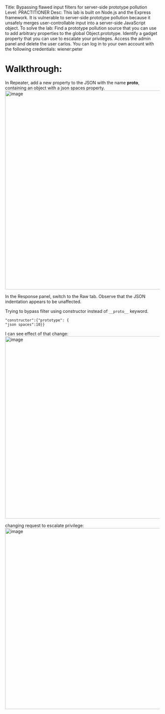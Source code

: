 Title: Bypassing flawed input filters for server-side prototype pollution
Level: PRACTITIONER
Desc:  This lab is built on Node.js and the Express framework. It is vulnerable to server-side prototype pollution because it unsafely merges user-controllable input into a server-side JavaScript object.
To solve the lab:
    Find a prototype pollution source that you can use to add arbitrary properties to the global Object.prototype.
    Identify a gadget property that you can use to escalate your privileges.
    Access the admin panel and delete the user carlos.
You can log in to your own account with the following credentials: wiener:peter 

# Walkthrough:
In Repeater, add a new property to the JSON with the name __proto__, containing an object with a json spaces property.
<img width="1585" height="645" alt="image" src="https://github.com/user-attachments/assets/6c7ca0fc-307a-498b-ac1d-59d3f045ce1c" />

In the Response panel, switch to the Raw tab. Observe that the JSON indentation appears to be unaffected. 

Trying to bypass filter using constructor instead of `__proto__` keyword.

```
"constructor":{"prototype": {
"json spaces":10}}
```

I can see effect of that change:
<img width="1226" height="591" alt="image" src="https://github.com/user-attachments/assets/be694415-766b-48fb-8bc6-03a424bc5117" />

changing request to escalate privilege:
<img width="1362" height="587" alt="image" src="https://github.com/user-attachments/assets/16bd1884-cc7a-4cde-a9f0-a70d9ce5f5ae" />
